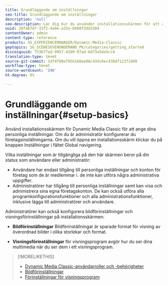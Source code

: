 ```yaml
---
title: Grundläggande om inställningar
seo-title: Grundläggande om inställningar
description: 'null'
seo-description: Lär dig hur du använder installationsskärmen för att ange dina personliga inställningar. Om du är administratör konfigurerar du företagsinställningarna.
uuid: 38f487d7-33f2-4a9e-a32e-bb08f3dd3284
contentOwner: admin
content-type: reference
products: SG_EXPERIENCEMANAGER/Dynamic-Media-Classic
geptopics: SG_SCENESEVENONDEMAND_PK/categories/getting_started
discoiquuid: 753677ad-9957-43d9-97ad-bd73a5da5ccb
translation-type: tm+mt
source-git-commit: 1df4f88ef856160ee06c43dc6ec430df122f2408
workflow-type: tm+mt
source-wordcount: '196'
ht-degree: 0%

---
```



# Grundläggande om inställningar{#setup-basics}

Använd installationsskärmen för Dynamic Media Classic för att ange dina personliga inställningar. Om du är administratör konfigurerar du företagsinställningarna. Om du vill öppna en installationsskärm klickar du på knappen Inställningar i fältet Global navigering.

Vilka inställningar som är tillgängliga på den här skärmen beror på din status som användare eller administratör:

* Användare har endast tillgång till personliga inställningar och konton för företag som de är medlemmar i. de inte kan utföra några administrativa uppgifter.
* Administratörer har tillgång till personliga inställningar samt kan visa och administrera sina egna företagskonton. De kan också utföra alla programkonfigurationsfunktioner och alla administrationsfunktioner, inklusive lägga till administratörer och användare.

Administratörer kan också konfigurera bildförinställningar och visningsförinställningar på installationsskärmen:

* **Bildförinställningar** Bildförinställningar är sparade format för visning av överordnad bilder i olika storlekar och format.

* **Visningsförinställningar** för visningsprogram avgör hur du ser dina multimedia när du ser dem i ett visningsprogram.

>[!MORELIKETHIS]
>
>* [Dynamic Media Classic-användarroller och -behörigheter](administration-setup.md#user_administration)
>* [Bildförinställningar](application-setup.md#image_presets)
>* [Förinställningar för visningsprogram](application-setup.md#viewer_presets)


